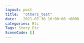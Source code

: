 ```yaml
---
layout: post
title:  "others_test"
date:   2021-07-30 10:00:00 +0000
categories: Etc
Tags: Story Etc
SceneCode: []
---
```

